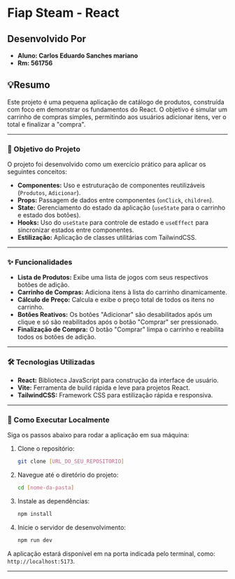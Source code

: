 # Fiap Steam - React

## Desenvolvido Por 
* **Aluno: Carlos Eduardo Sanches mariano**
* **Rm: 561756**

## 💡Resumo
Este projeto é uma pequena aplicação de catálogo de produtos, construída com foco em demonstrar os fundamentos do React. O objetivo é simular um carrinho de compras simples, permitindo aos usuários adicionar itens, ver o total e finalizar a "compra".

---

### 🎯 Objetivo do Projeto

O projeto foi desenvolvido como um exercício prático para aplicar os seguintes conceitos:

* **Componentes:** Uso e estruturação de componentes reutilizáveis (`Produtos`, `Adicionar`).
* **Props:** Passagem de dados entre componentes (`onClick`, `children`).
* **State:** Gerenciamento do estado da aplicação (`useState` para o carrinho e estado dos botões).
* **Hooks:** Uso do `useState` para controle de estado e `useEffect` para sincronizar estados entre componentes.
* **Estilização:** Aplicação de classes utilitárias com TailwindCSS.

---

### ✨ Funcionalidades

* **Lista de Produtos:** Exibe uma lista de jogos com seus respectivos botões de adição.
* **Carrinho de Compras:** Adiciona itens à lista do carrinho dinamicamente.
* **Cálculo de Preço:** Calcula e exibe o preço total de todos os itens no carrinho.
* **Botões Reativos:** Os botões "Adicionar" são desabilitados após um clique e só são reabilitados após o botão "Comprar" ser pressionado.
* **Finalização de Compra:** O botão "Comprar" limpa o carrinho e reabilita todos os botões de adição.

---

### 🛠️ Tecnologias Utilizadas

* **React:** Biblioteca JavaScript para construção da interface de usuário.
* **Vite:** Ferramenta de build rápida e leve para projetos React.
* **TailwindCSS:** Framework CSS para estilização rápida e responsiva.

---

### 🚀 Como Executar Localmente

Siga os passos abaixo para rodar a aplicação em sua máquina:

1.  Clone o repositório:
    ```bash
    git clone [URL_DO_SEU_REPOSITORIO]
    ```

2.  Navegue até o diretório do projeto:
    ```bash
    cd [nome-da-pasta]
    ```

3.  Instale as dependências:
    ```bash
    npm install
    ```

4.  Inicie o servidor de desenvolvimento:
    ```bash
    npm run dev
    ```

A aplicação estará disponível em na porta indicada pelo terminal, como: `http://localhost:5173`.

--- 
